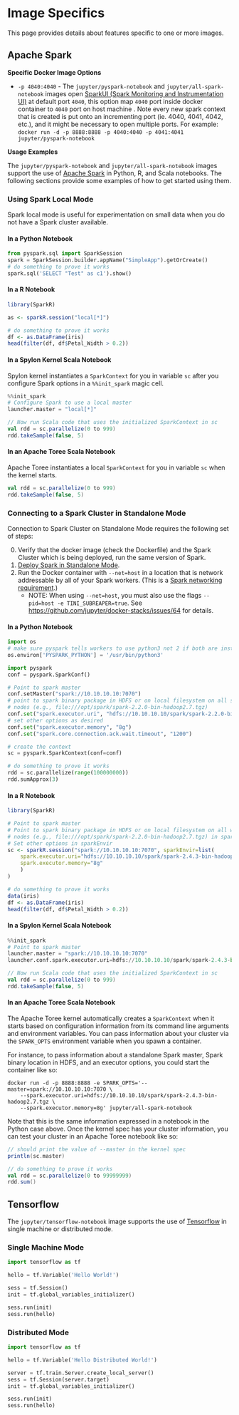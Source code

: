 # Image Specifics

This page provides details about features specific to one or more images.

## Apache Spark

**Specific Docker Image Options**
* `-p 4040:4040` - The `jupyter/pyspark-notebook` and `jupyter/all-spark-notebook` images open [SparkUI (Spark Monitoring and Instrumentation UI)](http://spark.apache.org/docs/latest/monitoring.html) at default port `4040`, this option map `4040` port inside docker container to `4040` port on host machine . Note every new spark context that is created is put onto an incrementing port (ie. 4040, 4041, 4042, etc.), and it might be necessary to open multiple ports. For example: `docker run -d -p 8888:8888 -p 4040:4040 -p 4041:4041 jupyter/pyspark-notebook` 

**Usage Examples**

The `jupyter/pyspark-notebook` and `jupyter/all-spark-notebook` images support the use of [Apache Spark](https://spark.apache.org/) in Python, R, and Scala notebooks. The following sections provide some examples of how to get started using them.

### Using Spark Local Mode

Spark local mode is useful for experimentation on small data when you do not have a Spark cluster available.

#### In a Python Notebook

```python
from pyspark.sql import SparkSession
spark = SparkSession.builder.appName("SimpleApp").getOrCreate()
# do something to prove it works
spark.sql('SELECT "Test" as c1').show()
```

#### In a R Notebook

```r
library(SparkR)

as <- sparkR.session("local[*]")

# do something to prove it works
df <- as.DataFrame(iris)
head(filter(df, df$Petal_Width > 0.2))
```

#### In a Spylon Kernel Scala Notebook

Spylon kernel instantiates a `SparkContext` for you in variable `sc` after you configure Spark
options in a `%%init_spark` magic cell.

```python
%%init_spark
# Configure Spark to use a local master
launcher.master = "local[*]"
```

```scala
// Now run Scala code that uses the initialized SparkContext in sc
val rdd = sc.parallelize(0 to 999)
rdd.takeSample(false, 5)
```

#### In an Apache Toree Scala Notebook

Apache Toree instantiates a local `SparkContext` for you in variable `sc` when the kernel starts.

```scala
val rdd = sc.parallelize(0 to 999)
rdd.takeSample(false, 5)
```

### Connecting to a Spark Cluster in Standalone Mode

Connection to Spark Cluster on Standalone Mode requires the following set of steps:

0. Verify that the docker image (check the Dockerfile) and the Spark Cluster which is being
   deployed, run the same version of Spark.
1. [Deploy Spark in Standalone Mode](http://spark.apache.org/docs/latest/spark-standalone.html).
2. Run the Docker container with `--net=host` in a location that is network addressable by all of
   your Spark workers. (This is a [Spark networking
   requirement](http://spark.apache.org/docs/latest/cluster-overview.html#components).)
    * NOTE: When using `--net=host`, you must also use the flags `--pid=host -e
      TINI_SUBREAPER=true`. See https://github.com/jupyter/docker-stacks/issues/64 for details.

#### In a Python Notebook

```python
import os
# make sure pyspark tells workers to use python3 not 2 if both are installed
os.environ['PYSPARK_PYTHON'] = '/usr/bin/python3'

import pyspark
conf = pyspark.SparkConf()

# Point to spark master
conf.setMaster("spark://10.10.10.10:7070")
# point to spark binary package in HDFS or on local filesystem on all slave
# nodes (e.g., file:///opt/spark/spark-2.2.0-bin-hadoop2.7.tgz)
conf.set("spark.executor.uri", "hdfs://10.10.10.10/spark/spark-2.2.0-bin-hadoop2.7.tgz")
# set other options as desired
conf.set("spark.executor.memory", "8g")
conf.set("spark.core.connection.ack.wait.timeout", "1200")

# create the context
sc = pyspark.SparkContext(conf=conf)

# do something to prove it works
rdd = sc.parallelize(range(100000000))
rdd.sumApprox(3)
```

#### In a R Notebook

```r
library(SparkR)

# Point to spark master
# Point to spark binary package in HDFS or on local filesystem on all worker
# nodes (e.g., file:///opt/spark/spark-2.2.0-bin-hadoop2.7.tgz) in sparkEnvir
# Set other options in sparkEnvir
sc <- sparkR.session("spark://10.10.10.10:7070", sparkEnvir=list(
    spark.executor.uri="hdfs://10.10.10.10/spark/spark-2.4.3-bin-hadoop2.7.tgz",
    spark.executor.memory="8g"
    )
)

# do something to prove it works
data(iris)
df <- as.DataFrame(iris)
head(filter(df, df$Petal_Width > 0.2))
```

#### In a Spylon Kernel Scala Notebook

```python
%%init_spark
# Point to spark master
launcher.master = "spark://10.10.10.10:7070"
launcher.conf.spark.executor.uri=hdfs://10.10.10.10/spark/spark-2.4.3-bin-hadoop2.7.tgz
```

```scala
// Now run Scala code that uses the initialized SparkContext in sc
val rdd = sc.parallelize(0 to 999)
rdd.takeSample(false, 5)
```

#### In an Apache Toree Scala Notebook

The Apache Toree kernel automatically creates a `SparkContext` when it starts based on configuration
information from its command line arguments and environment variables. You can pass information
about your cluster via the `SPARK_OPTS` environment variable when you spawn a container.

For instance, to pass information about a standalone Spark master, Spark binary location in HDFS,
and an executor options, you could start the container like so:

```
docker run -d -p 8888:8888 -e SPARK_OPTS='--master=spark://10.10.10.10:7070 \
    --spark.executor.uri=hdfs://10.10.10.10/spark/spark-2.4.3-bin-hadoop2.7.tgz \
    --spark.executor.memory=8g' jupyter/all-spark-notebook
```

Note that this is the same information expressed in a notebook in the Python case above. Once the
kernel spec has your cluster information, you can test your cluster in an Apache Toree notebook like
so:

```scala
// should print the value of --master in the kernel spec
println(sc.master)

// do something to prove it works
val rdd = sc.parallelize(0 to 99999999)
rdd.sum()
```

## Tensorflow

The `jupyter/tensorflow-notebook` image supports the use of
[Tensorflow](https://www.tensorflow.org/) in single machine or distributed mode.

### Single Machine Mode

```python
import tensorflow as tf

hello = tf.Variable('Hello World!')

sess = tf.Session()
init = tf.global_variables_initializer()

sess.run(init)
sess.run(hello)
```

### Distributed Mode

```python
import tensorflow as tf

hello = tf.Variable('Hello Distributed World!')

server = tf.train.Server.create_local_server()
sess = tf.Session(server.target)
init = tf.global_variables_initializer()

sess.run(init)
sess.run(hello)
```
